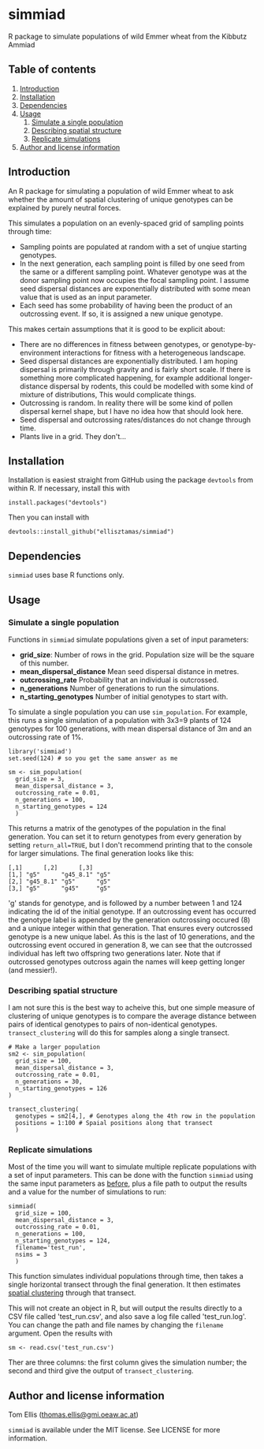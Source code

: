 # simmiad
R package to simulate populations of wild Emmer wheat from the Kibbutz Ammiad

## Table of contents

1. [Introduction](#introduction)
2. [Installation](#installation)
3. [Dependencies](#dependencies)
4. [Usage](#usage)
    1. [Simulate a single population](#simulate-a-single-population)
    2. [Describing spatial structure](#describing-spatial-structure)
    3. [Replicate simulations](#replicate-simulations)
5. [Author and license information](#author-and-license-information)

## Introduction

An R package for simulating a population of wild Emmer wheat to ask whether the amount of spatial clustering of unique genotypes can be explained by purely neutral forces.

This simulates a population on an evenly-spaced grid of sampling points through time:

* Sampling points are populated at random with a set of unqiue starting genotypes.
* In the next generation, each sampling point is filled by one seed from the same or a different sampling point. Whatever genotype was at the donor sampling point now occupies the focal sampling point. I assume seed dispersal distances are exponentially distributed with some mean value that is used as an input parameter.
* Each seed has some probability of having been the product of an outcrossing event. If so, it is assigned a new unique genotype.

This makes certain assumptions that it is good to be explicit about:

* There are no differences in fitness between genotypes, or genotype-by-environment interactions for fitness with a heterogeneous landscape.
* Seed dispersal distances are exponentially distributed. I am hoping dispersal is primarily through gravity and is fairly short scale. If there is something more complicated happening, for example additional longer-distance dispersal by rodents, this could be modelled with some kind of mixture of distributions, This would complicate things.
* Outcrossing is random. In reality there will be some kind of pollen dispersal kernel shape, but I have no idea how that should look here.
* Seed dispersal and outcrossing rates/distances do not change through time.
* Plants live in a grid. They don't...

## Installation

Installation is easiest straight from GitHub using the package `devtools` from within R.
If necessary, install this with

```
install.packages("devtools")
```

Then you can install with

```
devtools::install_github("ellisztamas/simmiad")
```

## Dependencies

`simmiad` uses base R functions only.

## Usage
### Simulate a single population

Functions in `simmiad` simulate populations given a set of input parameters:

* **grid_size**: Number of rows in the grid. Population size will be the square of this number.
* **mean_dispersal_distance** Mean seed dispersal distance in metres.
* **outcrossing_rate** Probability that an individual is outcrossed.
* **n_generations** Number of generations to run the simulations.
* **n_starting_genotypes** Number of initial genotypes to start with.

To simulate a single population you can use `sim_population`. For example, this runs a single simulation of a population with 3x3=9 plants of 124 genotypes for 100 generations, with mean dispersal distance of 3m and an outcrossing rate of 1%.

```
library('simmiad')
set.seed(124) # so you get the same answer as me

sm <- sim_population(
  grid_size = 3,
  mean_dispersal_distance = 3,
  outcrossing_rate = 0.01,
  n_generations = 100,
  n_starting_genotypes = 124
  )
```

This returns a matrix of the genotypes of the population in the final generation. You can set it to return genotypes from every generation by setting `return_all=TRUE`, but I don't recommend printing that to the console for larger simulations. The final generation looks like this:

```
[,1]      [,2]      [,3]
[1,] "g5"      "g45_8.1" "g5"
[2,] "g45_8.1" "g5"      "g5"
[3,] "g5"      "g45"     "g5"
```
'g' stands for genotype, and is followed by a number between 1 and 124 indicating the id of the initial genotype. If an outcrossing event has occurred the genotype label is appended by the generation outcrossing occured (8) and a unique integer within that generation. That ensures every outcrossed genotype is a new unique label. As this is the last of 10 generations, and the outcrossing event occured in generation 8, we can see that the outcrossed individual has left two offspring two generations later. Note that if outcrossed genotypes outcross again the names will keep getting longer (and messier!).

### Describing spatial structure
I am not sure this is the best way to acheive this, but one simple measure of clustering of unique genotypes is to compare the average distance between pairs of identical genotypes to pairs of non-identical genotypes. `transect_clustering` will do this for samples along a single transect.

```
# Make a larger population
sm2 <- sim_population(
  grid_size = 100,
  mean_dispersal_distance = 3,
  outcrossing_rate = 0.01,
  n_generations = 30,
  n_starting_genotypes = 126
)

transect_clustering(
  genotypes = sm2[4,], # Genotypes along the 4th row in the population
  positions = 1:100 # Spaial positions along that transect
  )
```

### Replicate simulations
Most of the time you will want to simulate multiple replicate populations with a set of input parameters. This can be done with the function `simmiad` using the same input parameters as [before](#Simulate-a-single-population), plus a file path to output the results and a value for the number of simulations to run:

```
simmiad(
  grid_size = 100,
  mean_dispersal_distance = 3,
  outcrossing_rate = 0.01,
  n_generations = 100,
  n_starting_genotypes = 124,
  filename='test_run',
  nsims = 3
  )
```
This function simulates individual populations through time, then takes a single horizontal transect through the final generation. It then estimates [spatial clustering](#describing-spatial-structure) through that transect.

This will not create an object in R, but will output the results directly to a CSV file called 'test_run.csv', and also save a log file called 'test_run.log'. You can change the path and file names by changing the `filename` argument. Open the results with
```
sm <- read.csv('test_run.csv')
```

Ther are three columns: the first column gives the simulation number; the second and third give the output of `transect_clustering`.

## Author and license information

Tom Ellis (thomas.ellis@gmi.oeaw.ac.at)

`simmiad` is available under the MIT license. See LICENSE for more information.
